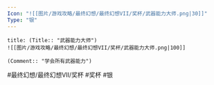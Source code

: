 ```yaml
---
Icon: "![[图片/游戏攻略/最终幻想/最终幻想VII/奖杯/武器能力大师.png|30]]"
Type: "银"
---
```

```ad-common-silver-trophy
title: (Title:: "武器能力大师")
![[图片/游戏攻略/最终幻想/最终幻想VII/奖杯/武器能力大师.png|100]]

(Comment:: "学会所有武器能力")
```

#最终幻想/最终幻想VII/奖杯 #奖杯 #银
